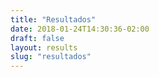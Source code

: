 ```yaml
---
title: "Resultados"
date: 2018-01-24T14:30:36-02:00
draft: false
layout: results
slug: "resultados"
---
```

